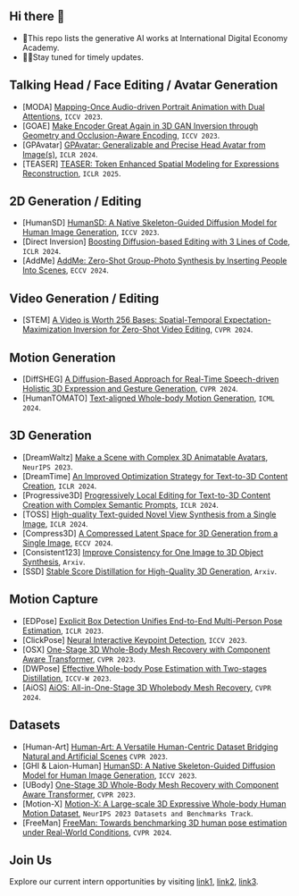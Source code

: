 ## Hi there 👋
+ 🍿This repo lists the generative AI works at International Digital Economy Academy.
+ 👩‍💻Stay tuned for timely updates.

## Talking Head / Face Editing / Avatar Generation
+ [MODA] [Mapping-Once Audio-driven Portrait Animation with Dual Attentions](https://liuyunfei.net/projects/iccv23-moda/), `ICCV 2023`.
+ [GOAE] [Make Encoder Great Again in 3D GAN Inversion through Geometry and Occlusion-Aware Encoding](https://eg3d-goae.github.io/), `ICCV 2023`.
+ [GPAvatar] [GPAvatar: Generalizable and Precise Head Avatar from Image(s)](https://xg-chu.github.io/project_gpavatar/), `ICLR 2024`.
+ [TEASER] [TEASER: Token Enhanced Spatial Modeling for Expressions Reconstruction](https://arxiv.org/pdf/2502.10982), `ICLR 2025`.
  
## 2D Generation / Editing
+ [HumanSD] [HumanSD: A Native Skeleton-Guided Diffusion Model for Human Image Generation](https://idea-research.github.io/HumanSD/), `ICCV 2023`.
+ [Direct Inversion] [Boosting Diffusion-based Editing with 3 Lines of Code](https://cure-lab.github.io/DirectInversion/), `ICLR 2024`.
+ [AddMe] [AddMe: Zero-Shot Group-Photo Synthesis by Inserting People Into Scenes](https://www.ecva.net/papers/eccv_2024/papers_ECCV/papers/03028.pdf), `ECCV 2024`.

## Video Generation / Editing
+ [STEM] [A Video is Worth 256 Bases: Spatial-Temporal Expectation-Maximization Inversion for Zero-Shot Video Editing](https://stem-inv.github.io/page/), `CVPR 2024`.

## Motion Generation
+ [DiffSHEG] [A Diffusion-Based Approach for Real-Time Speech-driven Holistic 3D Expression and Gesture Generation](https://jeremycjm.github.io/proj/DiffSHEG/), `CVPR 2024`.
+ [HumanTOMATO] [Text-aligned Whole-body Motion Generation](https://arxiv.org/abs/2310.12978), `ICML 2024`.
  
## 3D Generation
+ [DreamWaltz] [Make a Scene with Complex 3D Animatable Avatars](https://idea-research.github.io/DreamWaltz/), `NeurIPS 2023`.
+ [DreamTime] [An Improved Optimization Strategy for Text-to-3D Content Creation](https://arxiv.org/abs/2306.12422), `ICLR 2024`.
+ [Progressive3D] [Progressively Local Editing for Text-to-3D Content Creation with Complex Semantic Prompts](https://cxh0519.github.io/projects/Progressive3D/), `ICLR 2024`.
+ [TOSS] [High-quality Text-guided Novel View Synthesis from a Single Image](https://toss3d.github.io/), `ICLR 2024`.
+ [Compress3D] [A Compressed Latent Space for 3D Generation from a Single Image](https://arxiv.org/abs/2403.13524), `ECCV 2024`.
+ [Consistent123] [Improve Consistency for One Image to 3D Object Synthesis](https://consistent-123.github.io/), `Arxiv`.
+ [SSD] [Stable Score Distillation for High-Quality 3D Generation](https://arxiv.org/abs/2312.09305), `Arxiv`.

## Motion Capture
+ [EDPose] [Explicit Box Detection Unifies End-to-End Multi-Person Pose Estimation](https://github.com/IDEA-Research/ED-Pose), `ICLR 2023`.
+ [ClickPose] [Neural Interactive Keypoint Detection](https://github.com/IDEA-Research/Click-Pose), `ICCV 2023`.
+ [OSX] [One-Stage 3D Whole-Body Mesh Recovery with Component Aware Transformer](https://osx-ubody.github.io/), `CVPR 2023`.
+ [DWPose] [Effective Whole-body Pose Estimation with Two-stages Distillation](https://github.com/IDEA-Research/DWPose), `ICCV-W 2023`.
+ [AiOS] [AiOS: All-in-One-Stage 3D Wholebody Mesh Recovery](https://agora-evaluation.is.tuebingen.mpg.de/#reference_smplx12), `CVPR 2024`.
  
## Datasets
+ [Human-Art] [Human-Art: A Versatile Human-Centric Dataset Bridging Natural and Artificial Scenes](https://idea-research.github.io/HumanArt/) `CVPR 2023`.
+ [GHI & Laion-Human] [HumanSD: A Native Skeleton-Guided Diffusion Model for Human Image Generation](https://idea-research.github.io/HumanSD/), `ICCV 2023`.
+ [UBody] [One-Stage 3D Whole-Body Mesh Recovery with Component Aware Transformer](https://osx-ubody.github.io/), `CVPR 2023`.
+ [Motion-X] [Motion-X: A Large-scale 3D Expressive Whole-body Human Motion Dataset](https://motion-x-dataset.github.io/), `NeurIPS 2023 Datasets and Benchmarks Track`.
+ [FreeMan] [FreeMan: Towards benchmarking 3D human pose estimation under Real-World Conditions](https://wangjiongw.github.io/freeman/), `CVPR 2024`.
  
## Join Us
Explore our current intern opportunities by visiting [link1](https://zhuanlan.zhihu.com/p/582929545), [link2](https://zhuanlan.zhihu.com/p/665196040), [link3](https://zhuanlan.zhihu.com/p/613601556).
<!--

**Here are some ideas to get you started:**

🙋‍♀️ A short introduction - what is your organization all about?
🌈 Contribution guidelines - how can the community get involved?
👩‍💻 Useful resources - where can the community find your docs? Is there anything else the community should know?
🍿 Fun facts - what does your team eat for breakfast?
🧙 Remember, you can do mighty things with the power of [Markdown](https://docs.github.com/github/writing-on-github/getting-started-with-writing-and-formatting-on-github/basic-writing-and-formatting-syntax)
-->
